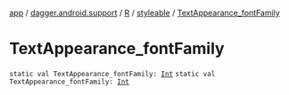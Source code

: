 [app](../../../index.md) / [dagger.android.support](../../index.md) / [R](../index.md) / [styleable](index.md) / [TextAppearance_fontFamily](./-text-appearance_font-family.md)

# TextAppearance_fontFamily

`static val TextAppearance_fontFamily: `[`Int`](https://kotlinlang.org/api/latest/jvm/stdlib/kotlin/-int/index.html)
`static val TextAppearance_fontFamily: `[`Int`](https://kotlinlang.org/api/latest/jvm/stdlib/kotlin/-int/index.html)